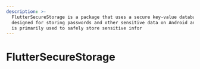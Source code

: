 ```yaml
---
description: >-
  FlutterSecureStorage is a package that uses a secure key-value database
  designed for storing passwords and other sensitive data on Android and iOS. It
  is primarily used to safely store sensitive infor
---
```


# FlutterSecureStorage

